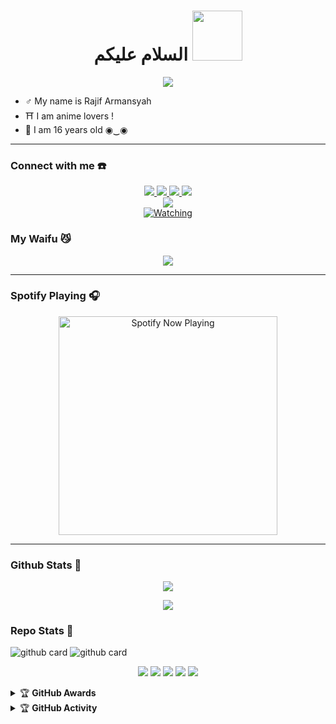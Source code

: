 <h1 align="center">السلام عليكم <img src="https://user-images.githubusercontent.com/1303154/88677602-1635ba80-d120-11ea-84d8-d263ba5fc3c0.gif" width="80px" alt=""><br></h1>
<p align="center">
  <img src="https://telegra.ph/file/3484ab3be151a947f591a.gif" />
</p>

<p align="center">

- ♂️ My name is Rajif Armansyah
- ⛩️ I am anime lovers !
- 🤠 I am 16 years old ◉‿◉
</p>

------
### Connect with me ☎️
<p align="center">
  <a href="https://instagram.com/guaabuzz"><img src="https://img.shields.io/badge/Instagram-E4405F?style=for-the-badge&logo=instagram&logoColor=white"/> 
  <a href="https://wa.me/6289636827082?text=Hi%20GuaAbuzz"><img src="https://img.shields.io/badge/WhatsApp-25D366?style=for-the-badge&logo=whatsapp&logoColor=white" />
  <a href="https://www.facebook.com/rajif.armansyah.9"><img src="https://img.shields.io/badge/Facebook-%234267B2.svg?&style=for-the-badge&logo=facebook&logoColor=white" />
  <a href="https://t.me/GuaAbuzz"><img src="https://img.shields.io/badge/Telegram-%230088cc.svg?&style=for-the-badge&logo=telegram&logoColor=white" /> <br>
  <a href="tiktok.com/@guaabuzz"><img src="https://img.shields.io/badge/Tiktok-GuaAbuzz-010101?style=for-the-badge&logo=tiktok&logoColor=white&link=tiktok.com/@guaabuzz" /><br>
  <a name=GuaAbuzz&label=VIEWS&style=flat-square&color=orange" />
  <a href="https://komarev.com/ghpvc/?username=Abuzzpoet&color=blue&style=flat-square&label=Profile+Views"><img title="Watching" src="https://komarev.com/ghpvc/?username=Abuzzpoet&color=green&style=flat-square&label=Profile+View"></a>
</p>

### My Waifu 😼
<p align="center">
  <img src="https://i.ibb.co/bvCb4Pr/Akame.jpg" />
</p>

------

### Spotify Playing 🎧

<p align="center">
  <a href="https://open.spotify.com/playlist/4wZjT9OeJ1rTVrbZUdipJ1?si=F6rFDlGfTnuziA4npj3V6g&utm_source=copy-link" target="_blank"><img src="https://now-playing-on-spotify.vercel.app/api/spotify" alt="Spotify Now Playing" width="350"/></a>
</p>

------

### Github Stats 🚀

<p align="center"><a href="https://github.com/Abuzzpoet"><img src="https://github-readme-stats.vercel.app/api?username=Abuzzpoet&show_icons=true&theme=radical"></a></p>
<p align="center"><a href="https://github.com/Abuzzpoet"><img src="https://github-readme-stats.vercel.app/api/top-langs/?username=Abuzzpoet&theme=radical&layout=compact"></a></p> 

### Repo Stats 🔭
![github card](https://github-readme-stats.vercel.app/api/pin/?username=Abuzzpoet&repo=database&theme=dark)
![github card](https://github-readme-stats.vercel.app/api/pin/?username=Abuzzpoet&repo=Akame&theme=nightowl)


<p align="center">
    <img src="https://img.shields.io/badge/OS-Linux-blue?&logo=Linux" />
    <img src="https://img.shields.io/badge/OS-Windows-blue?&logo=Windows" />
    <img src="https://img.shields.io/badge/IDE-Xcode-blue?&logo=xcode" />
    <img src="https://img.shields.io/badge/Text%20Editor-Visual%20Studio%20Code-blue?&logo=visual%20studio%20code&logoColor=blue" />
    <img src="https://img.shields.io/badge/Sublime%20Text-gray?&logo=Sublime-Text" />
</p>
<details>
    <summary>&#127942 <b>GitHub Awards</b></summary><br/>

![Github Trophy](https://github-profile-trophy.vercel.app/?username=Abuzzpoet)

</details>

<details>
    <summary>&#127942 <b>GitHub Activity</b></summary><br/>

![Metrics](https://metrics.lecoq.io/Abuzzpoet)

</details> 
